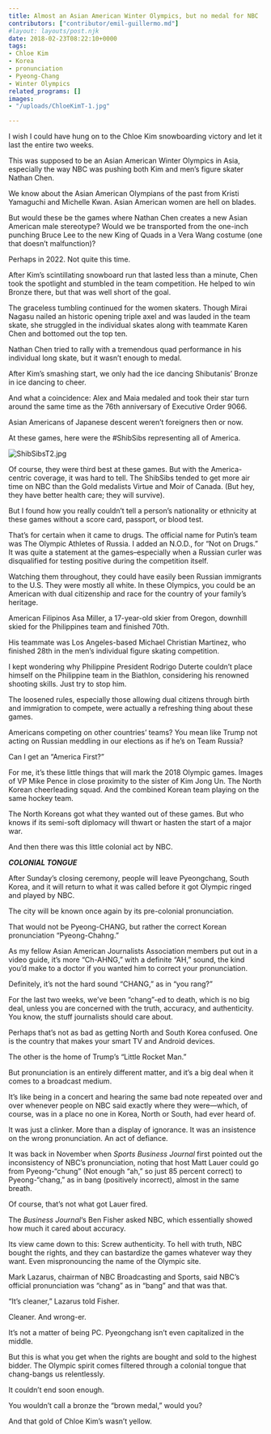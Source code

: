 ```yaml
---
title: Almost an Asian American Winter Olympics, but no medal for NBC
contributors: ["contributor/emil-guillermo.md"]
#layout: layouts/post.njk
date: 2018-02-23T08:22:10+0000
tags:
- Chloe Kim
- Korea
- pronunciation
- Pyeong-Chang
- Winter Olympics
related_programs: []
images:
- "/uploads/ChloeKimT-1.jpg"

---
```

I wish I could have hung on to the Chloe Kim snowboarding victory and let it last the entire two weeks.  
  
This was supposed to be an Asian American Winter Olympics in Asia, especially the way NBC was pushing both Kim and men’s figure skater Nathan Chen.

We know about the Asian American Olympians of the past from Kristi Yamaguchi and
Michelle Kwan. Asian American women are hell on blades.

But would these be the games where Nathan Chen creates a new Asian American male
stereotype? Would we be transported from the one-inch punching Bruce Lee to the
new King of Quads in a Vera Wang costume (one that doesn’t malfunction)?

Perhaps in 2022. Not quite this time.

After Kim’s scintillating snowboard run that lasted less than a minute, Chen
took the spotlight and stumbled in the team competition. He helped to win Bronze
there, but that was well short of the goal.

The graceless tumbling continued for the women skaters. Though Mirai Nagasu
nailed an historic opening triple axel and was lauded in the team skate, she
struggled in the individual skates along with teammate Karen Chen and bottomed
out the top ten.

Nathan Chen tried to rally with a tremendous quad performance in his individual
long skate, but it wasn’t enough to medal.

After Kim’s smashing start, we only had the ice dancing Shibutanis’ Bronze in
ice dancing to cheer.

And what a coincidence: Alex and Maia medaled and took their star turn around
the same time as the 76th anniversary of Executive Order 9066.

Asian Americans of Japanese descent weren’t foreigners then or now.

At these games, here were the #ShibSibs representing all of America.

![ShibSibsT2.jpg](/uploads/ShibSibsT2.jpg)

Of course, they were third best at these games. But with the America-centric
coverage, it was hard to tell. The ShibSibs tended to get more air time on NBC
than the Gold medalists Virtue and Moir of Canada. (But hey, they have better
health care; they will survive).

But I found how you really couldn’t tell a person’s nationality or ethnicity at
these games without a score card, passport, or blood test.

That’s for certain when it came to drugs. The official name for Putin’s team was
The Olympic Athletes of Russia. I added an N.O.D., for “Not on Drugs.” It was
quite a statement at the games–especially when a Russian curler was disqualified
for testing positive during the competition itself.

Watching them throughout, they could have easily been Russian immigrants to the
U.S. They were mostly all white. In these Olympics, you could be an American
with dual citizenship and race for the country of your family’s heritage.

American Filipinos Asa Miller, a 17-year-old skier from Oregon, downhill skied
for the Philippines team and finished 70th.

His teammate was Los Angeles-based Michael Christian Martinez, who finished 28th
in the men’s individual figure skating competition.

I kept wondering why  Philippine President Rodrigo Duterte couldn’t place
himself on the Philippine team in the Biathlon, considering his renowned
shooting skills. Just try to stop him.

The loosened rules, especially those allowing dual citizens through birth and
immigration to compete, were actually a refreshing thing about these games.

Americans competing on other countries’ teams? You mean like Trump not acting on
Russian meddling in our elections as if he’s on Team Russia?

Can I get an “America First?”

For me, it’s these little things that will mark the 2018 Olympic games. Images
of VP Mike Pence in close proximity to the sister of Kim Jong Un. The North
Korean cheerleading squad. And the combined Korean team playing on the same
hockey team.

The North Koreans got what they wanted out of these games. But who knows if its
semi-soft diplomacy will thwart or hasten the start of a major war.

And then there was this little colonial act by NBC.

**_COLONIAL TONGUE_**

After Sunday’s closing ceremony, people will leave Pyeongchang, South Korea, and
it will return to what it was called before it got Olympic ringed and played by
NBC.

The city will be known once again by its pre-colonial pronunciation.

That would not be Pyeong-CHANG, but rather the correct Korean pronunciation
“Pyeong-Chahng.”

As my fellow Asian American Journalists Association members put out in a video
guide, it’s more “Ch-AHNG,” with a definite “AH,” sound, the kind you’d make to
a doctor if you wanted him to correct your pronunciation.

Definitely, it’s not the hard sound “CHANG,” as in “you rang?”

For the last two weeks, we’ve been “chang”-ed to death, which is no big deal,
unless you are concerned with the truth, accuracy, and authenticity. You know,
the stuff journalists should care about.

Perhaps that’s not as bad as getting North and South Korea confused. One is the
country that makes your smart TV and Android devices.

The other is the home of Trump’s “Little Rocket Man.”

But pronunciation is an entirely different matter, and it’s a big deal when it
comes to a broadcast medium.

It’s like being in a concert and hearing the same bad note repeated over and
over whenever people on NBC said exactly where they were—which, of course, was
in a place no one in Korea, North or South, had ever heard of.

It was just a clinker. More than a display of ignorance. It was an insistence on
the wrong pronunciation. An act of defiance.

It was back in November when _Sports Business Journal_ first pointed out the
inconsistency of NBC’s pronunciation, noting that host Matt Lauer could go from
Pyeong-“chung” (Not enough “ah,” so just 85 percent correct) to Pyeong-“chang,”
as in bang (positively incorrect), almost in the same breath.

Of course, that’s not what got Lauer fired.

The _Business Journal_‘s Ben Fisher asked NBC, which essentially showed how much
it cared about accuracy.

Its view came down to this: Screw authenticity. To hell with truth, NBC bought
the rights, and they can bastardize the games whatever way they want. Even
mispronouncing the name of the Olympic site.

Mark Lazarus, chairman of NBC Broadcasting and Sports, said NBC’s official
pronunciation was “chang” as in “bang” and that was that.

“It’s cleaner,” Lazarus told Fisher.

Cleaner. And wrong-er.

It’s not a matter of being PC. Pyeongchang isn’t even capitalized in the middle.

But this is what you get when the rights are bought and sold to the highest
bidder. The Olympic spirit comes filtered through a colonial tongue that
chang-bangs us relentlessly.

It couldn’t end soon enough.

You wouldn’t call a bronze the “brown medal,” would you?

And that gold of Chloe Kim’s wasn’t yellow.